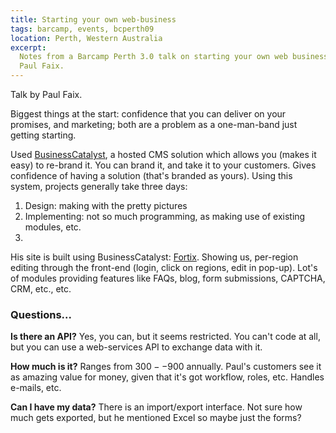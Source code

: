 ```yaml
---
title: Starting your own web-business
tags: barcamp, events, bcperth09
location: Perth, Western Australia
excerpt: 
  Notes from a Barcamp Perth 3.0 talk on starting your own web business by
  Paul Faix. 
---
```


Talk by Paul Faix.

Biggest things at the start: confidence that you can deliver on your promises, and marketing; both are a problem as a one-man-band just getting starting.

Used <a href="http://businesscatalyst.com/home">BusinessCatalyst</a>, a hosted CMS solution which allows you (makes it easy) to re-brand it. You can brand it, and take it to your customers. Gives confidence of having a solution (that's branded as yours). Using this system, projects generally take three days:

<ol>
    <li>Design: making with the pretty pictures</li>
    <li>Implementing: not so much programming, as making use of existing modules, etc.</li>
    <li></li>
</ol>

His site is built using BusinessCatalyst: <a href="http://www.fortix.com.au/contact.htm">Fortix</a>. Showing us, per-region editing through the front-end (login, click on regions, edit in pop-up). Lot's of modules providing features like FAQs, blog, form submissions, CAPTCHA, CRM, etc., etc.

<h3>Questions...</h3>

<strong>Is there an API?</strong> Yes, you can, but it seems restricted. You can't code at all, but you can use a web-services API to exchange data with it.

<strong>How much is it?</strong> Ranges from $300--$900 annually. Paul's customers see it as amazing value for money, given that it's got workflow, roles, etc. Handles e-mails, etc.

<strong>Can I have my data?</strong> There is an import/export interface. Not sure how much gets exported, but he mentioned Excel so maybe just the forms?
